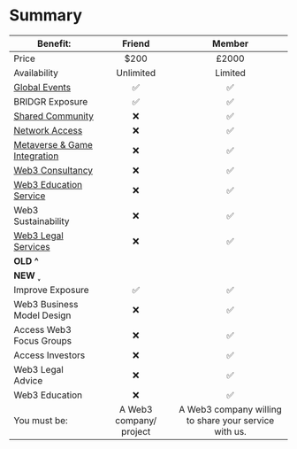# Summary

| Benefit:                                         |         Friend          |                         Member                        |
| ------------------------------------------------ | :---------------------: | :---------------------------------------------------: |
| Price                                            |           $200          |                         £2000                         |
| Availability                                     |        Unlimited        |                        Limited                        |
| [Global Events](broken-reference)                |            ✅            |                           ✅                           |
| BRIDGR Exposure                                  |            ✅            |                           ✅                           |
| [Shared Community](broken-reference)             |            ❌            |                           ✅                           |
| [Network Access](broken-reference)               |            ❌            |                           ✅                           |
| [Metaverse & Game Integration](broken-reference) |            ❌            |                           ✅                           |
| [Web3 Consultancy](broken-reference)             |            ❌            |                           ✅                           |
| [Web3 Education Service](broken-reference)       |            ❌            |                           ✅                           |
| Web3 Sustainability                              |            ❌            |                           ✅                           |
| [Web3 Legal Services](broken-reference)          |            ❌            |                           ✅                           |
| **OLD ^**                                        |                         |                                                       |
| **NEW ˯**                                        |                         |                                                       |
| Improve Exposure                                 |            ✅            |                           ✅                           |
| Web3 Business Model Design                       |            ❌            |                           ✅                           |
| Access Web3 Focus Groups                         |            ❌            |                           ✅                           |
| Access Investors                                 |            ❌            |                           ✅                           |
| Web3 Legal Advice                                |            ❌            |                           ✅                           |
| Web3 Education                                   |            ❌            |                           ✅                           |
| You must be:                                     | A Web3 company/ project | A Web3 company willing to share your service with us. |

